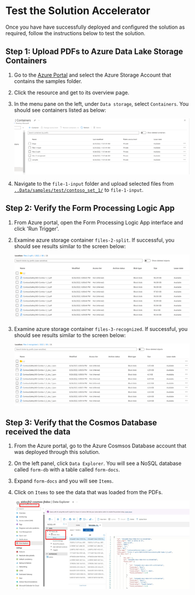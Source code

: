# Test the Solution Accelerator

Once you have have successfully deployed and configured the solution as required, follow the instructions below to test the solution.

## Step 1: Upload PDFs to Azure Data Lake Storage Containers

1. Go to the [Azure Portal](https://portal.azure.com) and select the Azure Storage Account that contains the samples folder.
1. Click the resource and get to its overview page. 
1. In the menu pane on the left, under `Data storage`, select `Containers`. You should see containers listed as below:

    ![ADLS-Containers](../media/Test-ADLS-Containers.png)

1. Navigate to the `file-1-input` folder  and upload selected files from [``..Data/samples/test/contoso_set_1/``](../Data/samples/test/contoso_set_1/) to `file-1-input`.

## Step 2: Verify the Form Processing Logic App

1. From Azure portal, open the Form Processing Logic App interface and click 'Run Trigger'.
1. Examine azure storage container `files-2-split`. If successful, you should see results similar to the screen below:

   ![Form-Proc-Results](../media/Test-ADLS-Split-Files-Output.png)

1. Examine azure storage container `files-3-recognized`. If successful, you should see results similar to the screen below:

    ![Form-Proc-Results](../media/Test-ADLS-Recognize-Files-Output.png)

## Step 3: Verify that the Cosmos Database received the data

1. From the Azure portal, go to the Azure Cosmsos Database account that was deployed through this solution.
1. On the left panel, click `Data Explorer`. You will see a NoSQL database called `form-db` with a table called `form-docs`.
1. Expand `form-docs` and you will see `Items`.
1. Click on `Items` to see the data that was loaded from the PDFs.

    ![validate-cosmos](../media/validate-cosmos.jpg)